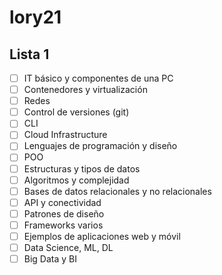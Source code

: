 # lory21

## Lista 1

- [ ] IT básico y componentes de una PC
- [ ] Contenedores y virtualización
- [ ] Redes
- [ ] Control de versiones (git)
- [ ] CLI
- [ ] Cloud Infrastructure
- [ ] Lenguajes de programación y diseño
- [ ] POO
- [ ] Estructuras y tipos de datos
- [ ] Algoritmos y complejidad
- [ ] Bases de datos relacionales y no relacionales
- [ ] API y conectividad
- [ ] Patrones de diseño
- [ ] Frameworks varios
- [ ] Ejemplos de aplicaciones web y móvil
- [ ] Data Science, ML, DL
- [ ] Big Data y BI
